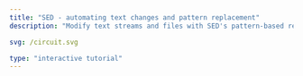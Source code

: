 ```yaml
---
title: "SED - automating text changes and pattern replacement"
description: "Modify text streams and files with SED's pattern-based replacements and transformations."

svg: /circuit.svg

type: "interactive tutorial"
---
```

